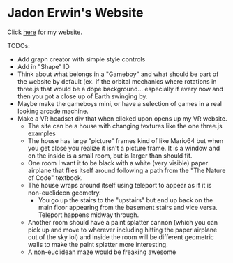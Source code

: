 # Jadon Erwin's Website

Click [here](https://jado66.github.io/site/) for my website.

TODOs:
- Add graph creator with simple style controls
- Add in "Shape" ID
- Think about what belongs in a "Gameboy" and what should be part of the website by default (ex. if the orbital mechanics where rotations in three.js that would be a dope background... especially if every now and then you got a close up of Earth swinging by.
- Maybe make the gameboys mini, or have a selection of games in a real looking arcade machine. 
- Make a VR headset div that when clicked upon opens up my VR website. 
  - The site can be a house with changing textures like the one three.js examples 
  - The house has large "picture" frames kind of like Mario64 but when you get close you realize it isn't a picture frame. It is a window and on the inside is a small room, but is larger than should fit. 
  - One room I want it to be black with a white (very visible) paper airplane that flies itself around following a path from the "The Nature of Code" textbook.
  - The house wraps around itself using teleport to appear as if it is non-euclideon geometry. 
    - You go up the stairs to the "upstairs" but end up back on the main floor appearing from the basement stairs and vice versa. Teleport happens midway through. 
  - Another room should have a paint splatter cannon (which you can pick up and move to wherever including hitting the paper airplane out of the sky lol) and inside the room will be different geometric walls to make the paint splatter more interesting.
  - A non-euclidean maze would be freaking awesome
